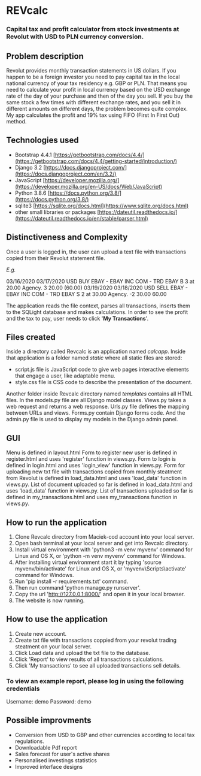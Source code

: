 # REVcalc

### Capital tax and profit calculator from stock investments at Revolut with USD to PLN currency conversion.

## Problem description

Revolut provides monthly transaction statements in US dollars. 
If you happen to be a foreign investor you need to pay capital tax in the local national currency of your tax residency e.g. GBP or PLN. 
That means you need to calculate your profit in local currency based on the USD exchange rate of the day of your purchase and then of the day you sell. 
If you buy the same stock a few times with different exchange rates, and you sell it in different amounts on different days, the problem becomes quite complex.
My app calculates the profit and 19% tax using FIFO (First In First Out) method.

## Technologies used

- Bootstrap 4.4.1
[https://getbootstrap.com/docs/4.4/](https://getbootstrap.com/docs/4.4/getting-started/introduction/)
- Django 3.2
[https://docs.djangoproject.com/](https://docs.djangoproject.com/en/3.2/)
- JavaScript 
[https://developer.mozilla.org/](https://developer.mozilla.org/en-US/docs/Web/JavaScript)
- Python 3.8.6
[https://docs.python.org/3.8/](https://docs.python.org/3.8/)
- sqlite3
[https://sqlite.org/docs.html](https://www.sqlite.org/docs.html)
- other small libraries or packages
[https://dateutil.readthedocs.io/](https://dateutil.readthedocs.io/en/stable/parser.html)

## Distinctiveness and Complexity

Once a user is logged in, 
the user can upload a text file with transactions copied from their Revolut statement file.

*E.g.*

03/16/2020 03/17/2020 USD BUY EBAY - EBAY INC COM - TRD EBAY B 3 at 20.00 Agency. 3 20.00 (60.00)
03/19/2020 03/18/2020 USD SELL EBAY - EBAY INC COM - TRD EBAY S 2 at 30.00 Agency. -2 30.00 60.00

The application reads the file context, parses all transactions, 
inserts them to the SQLight database and makes calculations.
In order to see the profit and the tax to pay, user needs to click '**My Transactions**'.


## Files created

Inside a directory called Revcalc is an application named *calcapp*.
Inside that application is a folder named *static* where all static files are stored:
- script.js file is JavaScript code to give web pages interactive elements that engage a user, like adaptable menu.
- style.css file is CSS code to describe the presentation of the document.

Another folder inside Revcalc directory named *templates* contains all HTML files.
In the models.py file are all Django model classes.
Views.py takes a web request and returns a web response.
Urls.py file defines the mapping between URLs and views.
Forms.py contain Django forms code.
And the admin.py file is used to display my models in the Django admin panel.


## GUI 

Menu is defined in layout.html 
Form to register new user is defined in register.html and uses 'register' function in views.py.
Form to login is defined in login.html and uses 'login_view' function in views.py. 
Form for uploading new txt file with transactions copied from monthly steatment from Revolut is defined in load_data.html and uses 'load_data' function in views.py.
List of document uploaded so far is defined in load_data.html and uses 'load_data' function in views.py.
List of transactions uploaded so far is defined in my_transactions.html and uses my_transactions function in views.py.


## How to run the application

1. Clone Revcalc directory from Maciek-cod account into your local server.
2. Open bash terminal at your local server and get into Revcalc directory.
3. Install virtual environment with 'python3 -m venv myvenv' command for Linux and OS X, or 'python -m venv myvenv' command for Windows.
4. After installing virtual environment start it by typing 'source myvenv/bin/activate' for Linux and OS X, or 'myvenv\Scripts\activate' command for Windows.
5. Run 'pip install -r requirements.txt' command.
6. Then run command 'python manage.py runserver'.
7. Copy the url 'http://127.0.0.1:8000/' and open it in your local browser.
8. The website is now running.


## How to use the application

1. Create new account. 
2. Create txt file with transactions coppied from your revolut trading steatment on your local server.
3. Click Load data and upload the txt file to the database.
4. Click 'Report' to view results of all transactions calculations.
5. Click 'My transactions' to see all uploaded transactions sell details.


### To view an example report, please log in using the following credentials

Username: demo
Password: demo


## Possible improvments

- Conversion from USD to GBP and other currencies according to local tax regulations.
- Downloadable Pdf report
- Sales forecast for user's active shares
- Personalised investings statistics
- Improved interface designs 